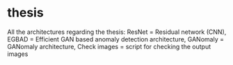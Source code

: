 # thesis
All the architectures regarding the thesis:
ResNet = Residual network (CNN),
EGBAD = Efficient GAN based anomaly detection architecture,
GANomaly = GANomaly architecture,
Check images = script for checking the output images
